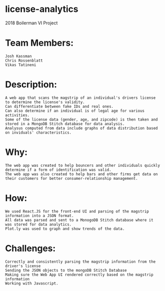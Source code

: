 # license-analytics
2018 Boilerman VI Project

# Team Members:
	Josh Kassman
	Chris Rossenblatt
	Vikas Tatineni
	
# Description:
	A web app that scans the magstrip of an individual's drivers license to determine the license's validity.
	Can differentiate between fake IDs and real ones.
	Can also determine if an individual is of legal age for various activities.
	Some of the license data (gender, age, and zipcode) is then taken and stored in a MongoDB Stitch database for data analysis.
    Analysus computed from data include graphs of data distribution based on inviduals' characteristics.
    
# Why:
	The web app was created to help bouncers and other individuals quickly determine if a form of identification was valid.
	The web app was also created to help bars and other firms get data on their customers for better consumer-relationship management.
	
# How:
	We used React.JS for the front-end UI and parsing of the magstrip information into a JSON format.
	All data was parsed and sent to a MonogoDB Stitch database where it was stored for data analytics.
	Plot.ly was used to graph and show trends of the data.

# Challenges:
	Correctly and consistently parsing the magstrip information from the driver's license
	Sending the JSON objects to the mongoDB Stitch Database
	Making sure the Web App UI rendered correctly based on the magstrip information
	Working with Javascript.

